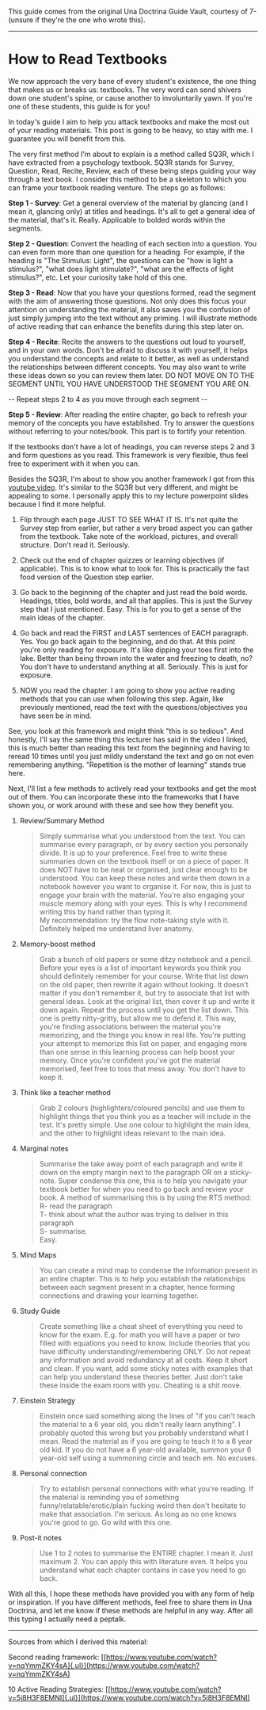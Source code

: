 This guide comes from the original Una Doctrina Guide Vault, courtesy of 7- (unsure if they're the one who wrote this).

---

# How to Read Textbooks

We now approach the very bane of every student's existence, the one
thing that makes us or breaks us: textbooks. The very word can send
shivers down one student's spine, or cause another to involuntarily
yawn. If you're one of these students, this guide is for you!

In today's guide I aim to help you attack textbooks and make the most
out of your reading materials. This post is going to be heavy, so stay
with me. I guarantee you will benefit from this.

The very first method I'm about to explain is a method called SQ3R,
which I have extracted from a psychology textbook. SQ3R stands for
Survey, Question, Read, Recite, Review, each of these being steps
guiding your way through a text book. I consider this method to be a
skeleton to which you can frame your textbook reading venture. The steps
go as follows:

**Step 1 - Survey**: Get a general overview of the material by glancing (and
I mean it, glancing only) at titles and headings. It's all to get a
general idea of the material, that's it. Really. Applicable to bolded
words within the segments.

**Step 2 - Question**: Convert the heading of each section into a question.
You can even form more than one question for a heading. For example, if
the heading is "The Stimulus: Light", the questions can be "how is light
a stimulus?", "what does light stimulate?", "what are the effects of
light stimulus?", etc. Let your curiosity take hold of this one.

**Step 3 - Read**: Now that you have your questions formed, read the segment
with the aim of answering those questions. Not only does this focus your
attention on understanding the material, it also saves you the confusion
of just simply jumping into the text without any priming. I will
illustrate methods of active reading that can enhance the benefits
during this step later on.

**Step 4 - Recite**: Recite the answers to the questions out loud to
yourself, and in your own words. Don't be afraid to discuss it with
yourself, it helps you understand the concepts and relate to it better,
as well as understand the relationships between different concepts. You
may also want to write these ideas down so you can review them later. DO
NOT MOVE ON TO THE SEGMENT UNTIL YOU HAVE UNDERSTOOD THE SEGMENT YOU ARE
ON.

\-- Repeat steps 2 to 4 as you move through each segment \--

**Step 5 - Review**: After reading the entire chapter, go back to refresh
your memory of the concepts you have established. Try to answer the
questions without referring to your notes/book. This part is to fortify
your retention.

If the textbooks don't have a lot of headings, you can reverse steps 2
and 3 and form questions as you read. This framework is very flexible,
thus feel free to experiment with it when you can.

Besides the SQ3R, I'm about to show you another framework I got from
this [youtube video](https://www.youtube.com/watch?v=nqYmmZKY4sA). It's similar
to the SQ3R but very different, and might be appealing to some. I
personally apply this to my lecture powerpoint slides because I find it
more helpful.

1.  Flip through each page JUST TO SEE WHAT IT IS. It's not quite the Survey step from earlier, but rather a very broad aspect you can gather from the textbook. Take note of the workload, pictures, and overall structure. Don't read it. Seriously.

2.  Check out the end of chapter quizzes or learning objectives (if applicable). This is to know what to look for. This is practically the fast food version of the Question step earlier.

3.  Go back to the beginning of the chapter and just read the bold words. Headings, titles, bold words, and all that applies. This is just the Survey step that I just mentioned. Easy. This is for you to get a sense of the main ideas of the chapter.

4.  Go back and read the FIRST and LAST sentences of EACH paragraph. Yes. You go back again to the beginning, and do that. At this point you're only reading for exposure. It's like dipping your  toes first into the lake. Better than being thrown into the water and freezing to death, no? You don't have to understand anything at all. Seriously. This is just for exposure.

5.  NOW you read the chapter. I am going to show you active reading methods that you can use when following this step. Again, like previously mentioned, read the text with the questions/objectives you have seen be in mind.

See, you look at this framework and might think "this is so tedious".
And honestly, I'll say the same thing this lecturer has said in the
video I linked, this is much better than reading this text from the
beginning and having to reread 10 times until you just mildly understand
the text and go on not even remembering anything. "Repetition is the
mother of learning" stands true here.

Next, I'll list a few methods to actively read your textbooks and get
the most out of them. You can incorporate these into the frameworks that
I have shown you, or work around with these and see how they benefit
you.

1.  Review/Summary Method
    > Simply summarise what you understood from the text. You can
    > summarise every paragraph, or by every section you personally
    > divide. It is up to your preference. Feel free to write these
    > summaries down on the textbook itself or on a piece of paper. It
    > does NOT have to be neat or organised, just clear enough to be
    > understood. You can keep these notes and write them down in a
    > notebook however you want to organise it. For now, this is just to
    > engage your brain with the material. You're also engaging your
    > muscle memory along with your eyes. This is why I recommend
    > writing this by hand rather than typing it.\
    > My recommendation: try the flow note-taking style with it.
    > Definitely helped me understand liver anatomy.

2.  Memory-boost method
    > Grab a bunch of old papers or some ditzy notebook and a pencil.
    > Before your eyes is a list of important keywords you think you
    > should definitely remember for your course. Write that list down
    > on the old paper, then rewrite it again without looking. It
    > doesn't matter if you don't remember it, but try to associate that
    > list with general ideas. Look at the original list, then cover it
    > up and write it down again. Repeat the process until you get the
    > list down. This one is pretty nitty-gritty, but allow me to defend
    > it. This way, you're finding associations between the material
    > you're memorizing, and the things you know in real life. You're
    > putting your attempt to memorize this list on paper, and engaging
    > more than one sense in this learning process can help boost your
    > memory. Once you're confident you've got the material memorised,
    > feel free to toss that mess away. You don't have to keep it.

3.  Think like a teacher method
    > Grab 2 colours (highlighters/coloured pencils) and use them to
    > highlight things that you think you as a teacher will include in
    > the test. It's pretty simple. Use one colour to highlight the main
    > idea, and the other to highlight ideas relevant to the main idea.

4.  Marginal notes
    > Summarise the take away point of each paragraph and write it down
    > on the empty margin next to the paragraph OR on a sticky-note.
    > Super condense this one, this is to help you navigate your
    > textbook better for when you need to go back and review your book.
    > A method of summarising this is by using the RTS method:\
    > R- read the paragraph\
    > T- think about what the author was trying to deliver in this
    > paragraph\
    > S- summarise.\
    > Easy.

5.  Mind Maps
    > You can create a mind map to condense the information present in
    > an entire chapter. This is to help you establish the relationships
    > between each segment present in a chapter, hence forming
    > connections and drawing your learning together.

6.  Study Guide
    > Create something like a cheat sheet of everything you need to know
    > for the exam. E.g. for math you will have a paper or two filled
    > with equations you need to know. Include theories that you have
    > difficulty understanding/remembering ONLY. Do not repeat any
    > information and avoid redundancy at all costs. Keep it short and
    > clean. If you want, add some sticky notes with examples that can
    > help you understand these theories better. Just don't take these
    > inside the exam room with you. Cheating is a shit move.

7.  Einstein Strategy
    > Einstein once said something along the lines of "if you can't
    > teach the material to a 6 year old, you didn't really learn
    > anything". I probably quoted this wrong but you probably
    > understand what I mean. Read the material as if you are going to
    > teach it to a 6 year old kid. If you do not have a 6 year-old
    > available, summon your 6 year-old self using a summoning circle
    > and teach em. No excuses.

8.  Personal connection
    > Try to establish personal connections with what you're reading. If
    > the material is reminding you of something
    > funny/relatable/erotic/plain fucking weird then don't hesitate to
    > make that association. I'm serious. As long as no one knows you're
    > good to go. Go wild with this one.

9.  Post-it notes
    > Use 1 to 2 notes to summarise the ENTIRE chapter. I mean it. Just
    > maximum 2. You can apply this with literature even. It helps you
    > understand what each chapter contains in case you need to go back.

With all this, I hope these methods have provided you with any form of
help or inspiration. If you have different methods, feel free to share
them in Una Doctrina, and let me know if these methods are helpful in
any way. After all this typing I actually need a peptalk.

---

Sources from which I derived this material:

Second reading framework:
[[https://www.youtube.com/watch?v=nqYmmZKY4sA]{.ul}](https://www.youtube.com/watch?v=nqYmmZKY4sA)

10 Active Reading Strategies:
[[https://www.youtube.com/watch?v=5j8H3F8EMNI]{.ul}](https://www.youtube.com/watch?v=5j8H3F8EMNI)